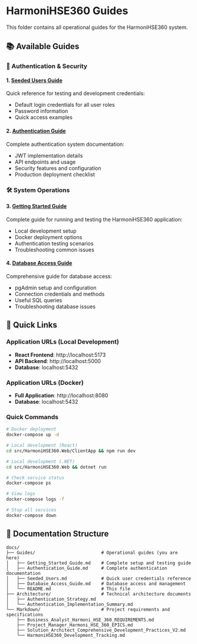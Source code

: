 # HarmoniHSE360 Guides

This folder contains all operational guides for the HarmoniHSE360 system.

## 📚 Available Guides

### 🔐 Authentication & Security
#### 1. [Seeded Users Guide](./Seeded_Users.md)
Quick reference for testing and development credentials:
- Default login credentials for all user roles
- Password information
- Quick access examples

#### 2. [Authentication Guide](./Authentication_Guide.md)
Complete authentication system documentation:
- JWT implementation details
- API endpoints and usage
- Security features and configuration
- Production deployment checklist

### 🛠️ System Operations
#### 3. [Getting Started Guide](./Getting_Started_Guide.md)
Complete guide for running and testing the HarmoniHSE360 application:
- Local development setup
- Docker deployment options
- Authentication testing scenarios
- Troubleshooting common issues

#### 4. [Database Access Guide](./Database_Access_Guide.md)
Comprehensive guide for database access:
- pgAdmin setup and configuration
- Connection credentials and methods
- Useful SQL queries
- Troubleshooting database issues

## 🚀 Quick Links

### Application URLs (Local Development)
- **React Frontend**: http://localhost:5173
- **API Backend**: http://localhost:5000
- **Database**: localhost:5432

### Application URLs (Docker)
- **Full Application**: http://localhost:8080
- **Database**: localhost:5432

### Quick Commands
```bash
# Docker deployment
docker-compose up -d

# Local development (React)
cd src/HarmoniHSE360.Web/ClientApp && npm run dev

# Local development (.NET)
cd src/HarmoniHSE360.Web && dotnet run

# Check service status
docker-compose ps

# View logs
docker-compose logs -f

# Stop all services
docker-compose down
```

## 📝 Documentation Structure

```
docs/
├── Guides/                         # Operational guides (you are here)
│   ├── Getting_Started_Guide.md    # Complete setup and testing guide
│   ├── Authentication_Guide.md     # Complete authentication documentation
│   ├── Seeded_Users.md             # Quick user credentials reference
│   ├── Database_Access_Guide.md    # Database access and management
│   └── README.md                   # This file
├── Architecture/                   # Technical architecture documents
│   ├── Authentication_Strategy.md
│   └── Authentication_Implementation_Summary.md
└── Markdown/                       # Project requirements and specifications
    ├── Business_Analyst_Harmoni_HSE_360_REQUIREMENTS.md
    ├── Project_Manager_Harmoni_HSE_360_EPICS.md
    ├── Solution_Architect_Comprehensive_Development_Practices_V2.md
    └── HarmoniHSE360_Development_Tracking.md
```